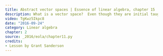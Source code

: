 ```yaml
---
title: Abstract vector spaces | Essence of linear algebra, chapter 15
description: What is a vector space?  Even though they are initial taught in the context of arrows in space, or with vectors being lists of numbers, the idea is much more general and far-reaching.
video: TgKwz5Ikpc8
date: "2016-09-24"
category: Linear algebra
chapter: 2
source: _2016/eola/chapter11.py
credits:
- Lesson by Grant Sanderson
---
```

